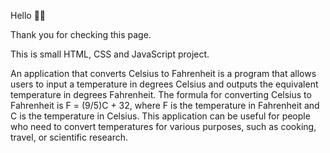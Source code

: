Hello 👋🏻

Thank you for checking this page.

This is small HTML, CSS and JavaScript project.

An application that converts Celsius to Fahrenheit is a program that allows users to input a temperature in degrees Celsius and outputs the equivalent temperature in degrees Fahrenheit. The formula for converting Celsius to Fahrenheit is F = (9/5)C + 32, where F is the temperature in Fahrenheit and C is the temperature in Celsius. This application can be useful for people who need to convert temperatures for various purposes, such as cooking, travel, or scientific research.
